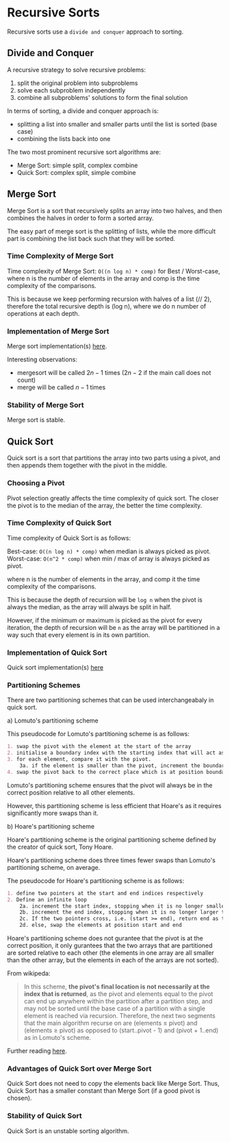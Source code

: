 # Recursive Sorts

Recursive sorts use a `divide and conquer` approach to sorting.

## Divide and Conquer

A recursive strategy to solve recursive problems:

1. split the original problem into subproblems
2. solve each subproblem independently
3. combine all subproblems' solutions to form the final solution

In terms of sorting, a divide and conquer approach is:

- splitting a list into smaller and smaller parts until the list is sorted (base case)
- combining the lists back into one

The two most prominent recursive sort algorithms are:

- Merge Sort: simple split, complex combine
- Quick Sort: complex split, simple combine

## Merge Sort

Merge Sort is a sort that recursively splits an array into two halves, and then combines the halves in order to form a sorted array.

The easy part of merge sort is the splitting of lists, while the more difficult part is combining the list back such that they will be sorted.

### Time Complexity of Merge Sort

 Time complexity of Merge Sort: `O((n log n) * comp)` for Best / Worst-case, where n is the number of elements in the array and comp is the time complexity of the comparisons.

This is because we keep performing recursion with halves of a list (// 2), therefore the total recursive depth is (log n), where we do n number of operations at each depth.

### Implementation of Merge Sort

Merge sort implementation(s) [here](/week09/merge_sort.py).

Interesting observations:

- mergesort will be called $2n - 1$ times ($2n - 2$ if the main call does not count)
- merge will be called $n - 1$ times

### Stability of Merge Sort

Merge sort is stable.

## Quick Sort

Quick sort is a sort that partitions the array into two parts using a pivot, and then appends them together with the pivot in the middle.

### Choosing a Pivot

Pivot selection greatly affects the time complexity of quick sort. The closer the pivot is to the median of the array, the better the time complexity.

### Time Complexity of Quick Sort

Time complexity of Quick Sort is as follows:

Best-case: `O((n log n) * comp)` when median is always picked as pivot.
Worst-case: `O(n^2 * comp)` when min / max of array is always picked as pivot.

where n is the number of elements in the array, and comp it the time complexity of the comparisons.

This is because the depth of recursion will be `log n` when the pivot is always the median, as the array will always be split in half.

However, if the minimum or maximum is picked as the pivot for every iteration, the depth of recursion will be `n` as the array will be partitioned in a way such that every element is in its own partition.

### Implementation of Quick Sort

Quick sort implementation(s) [here](/week09/quick_sort.py)

### Partitioning Schemes

There are two partitioning schemes that can be used interchangeabaly in quick sort.

a) Lomuto's partitioning scheme

This pseudocode for Lomuto's partitioning scheme is as follows:

```md
1. swap the pivot with the element at the start of the array
2. initialise a boundary index with the starting index that will act as the boundary between elements lesser than and greater than the pivot
3. for each element, compare it with the pivot.
    3a. if the element is smaller than the pivot, increment the boundary index and swap the current element with the element at position boundary
4. swap the pivot back to the correct place which is at position boundary
```

Lomuto's partitioning scheme ensures that the pivot will always be in the correct position relative to all other elements.

However, this partitioning scheme is less efficient that Hoare's as it requires significantly more swaps than it.

b) Hoare's partitioning scheme

Hoare's partitioning scheme is the original partitioning scheme defined by the creator of quick sort, Tony Hoare.

Hoare's partitioning scheme does three times fewer swaps than Lomuto's partitioning scheme, on average.

The pseudocode for Hoare's partitioning scheme is as follows:

```md
1. define two pointers at the start and end indices respectively
2. Define an infinite loop
    2a. increment the start index, stopping when it is no longer smaller than the pivot
    2b. increment the end index, stopping when it is no longer larger than the pivot
    2c. If the two pointers cross, i.e. (start >= end), return end as the boundary
    2d. else, swap the elements at position start and end
```

Hoare's partitioning scheme does not gurantee that the pivot is at the correct position, it only gurantees that the two arrays that are partitioned are sorted relative to each other (the elements in one array are all smaller than the other array, but the elements in each of the arrays are not sorted).

From wikipeda:
> In this scheme, **the pivot's final location is not necessarily at the index that is returned**, as the pivot and elements equal to the pivot can end up anywhere within the partition after a partition step, and may not be sorted until the base case of a partition with a single element is reached via recursion. Therefore, the next two segments that the main algorithm recurse on are (elements ≤ pivot) and (elements ≥ pivot) as opposed to (start..pivot - 1) and (pivot + 1..end) as in Lomuto's scheme.

Further reading [here](https://stackoverflow.com/questions/7198121/quicksort-and-hoare-partition).

### Advantages of Quick Sort over Merge Sort

Quick Sort does not need to copy the elements back like Merge Sort.
Thus, Quick Sort has a smaller constant than Merge Sort (if a good pivot is chosen).

### Stability of Quick Sort

Quick Sort is an unstable sorting algorithm.
